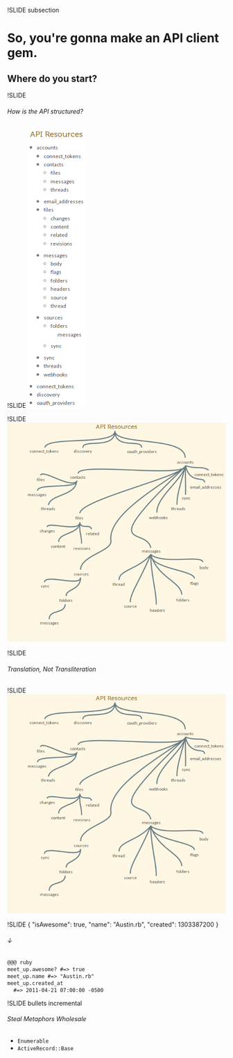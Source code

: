 !SLIDE subsection
# So, you're gonna make an API client gem.
## Where do you start?

!SLIDE
###### How is the API structured?

!SLIDE
![Context.IO API Docs](cio-api_words.png)

!SLIDE
![Context.IO API Shapes](cio-api_tree.png)

!SLIDE
###### Translation, Not Transliteration

!SLIDE
![Context.IO API Shapes](cio-api_tree.png)

!SLIDE
    {
      "isAwesome": true,
      "name": "Austin.rb",
      "created": 1303387200
    }

###### ↓

    @@@ ruby
    meet_up.awesome? #=> true
    meet_up.name #=> "Austin.rb"
    meet_up.created_at
      #=> 2011-04-21 07:00:00 -0500

!SLIDE bullets incremental
###### Steal Metaphors Wholesale

* `Enumerable`
* `ActiveRecord::Base`

